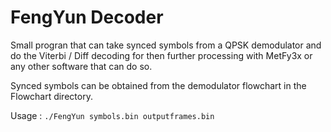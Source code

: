 # FengYun Decoder

Small progran that can take synced symbols from a QPSK demodulator and do the Viterbi / Diff decoding for then further processing with MetFy3x or any other software that can do so.

Synced symbols can be obtained from the demodulator flowchart in the Flowchart directory.

Usage : `./FengYun symbols.bin outputframes.bin`